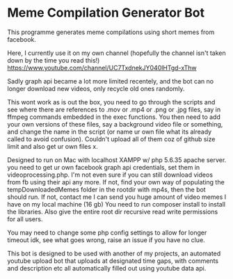 # Meme Compilation Generator Bot

This programme generates meme compilations using short memes from facebook.

Here, I currently use it on my own channel (hopefully the channel isn't taken down by the time you read this!) https://www.youtube.com/channel/UC7TxdnekJY040lHTgd-xThw   

Sadly graph api became a lot more limited recentely, and the bot can no longer download new videos, only recycle old ones randomly.

This wont work as is out the box, you need to go through the scripts and see where there are references to .mov or .mp4 or .png or .jpg files, say in ffmpeg commands embedded in the exec functions. You then need to add your own versions of these files, say a background video file or something, and change the name in the script (or name ur own file what its already called to avoid confusion). Couldn't upload all of them coz of github size limit and also get ur own files x.

Designed to run on Mac with localhost XAMPP w/ php 5.6.35 apache server. you need to get ur own facebook graph api credentials, set them in videoprocessing.php. I'm not even sure if you can still download videos from fb using their api any more. If not, find your own way of populating the tempDownloadedMemes folder in the rootdir with mp4s, then the bot should run. If not, contact me I can send you huge amount of video memes I have on my local machine (16 gb)
You need to run composer install to install the libraries. Also give the entire root dir recursive read write permissions for all users.

You may need to change some php config settings to allow for longer timeout idk, see what goes wrong, raise an issue if you have no clue.

This bot is designed to be used with another of my projects, an automated youtube upload bot that uploads at designated time gaps, with comments and description etc all automatically filled out using youtube data api.